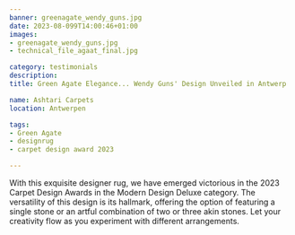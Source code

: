 ```yaml
---
banner: greenagate_wendy_guns.jpg
date: 2023-08-099T14:00:46+01:00
images:
- greenagate_wendy_guns.jpg
- technical_file_agaat_final.jpg

category: testimonials
description:
title: Green Agate Elegance... Wendy Guns' Design Unveiled in Antwerp

name: Ashtari Carpets
location: Antwerpen

tags:
- Green Agate
- designrug
- carpet design award 2023

---
```


With this exquisite designer rug, we have emerged victorious in the 2023 Carpet Design Awards in the Modern Design Deluxe category. The versatility of this design is its hallmark, offering the option of featuring a single stone or an artful combination of two or three akin stones. Let your creativity flow as you experiment with different arrangements.

